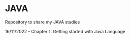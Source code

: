# JAVA
Repository to share my JAVA studies

16/11/2022 - Chapter 1: Getting started with Java Language